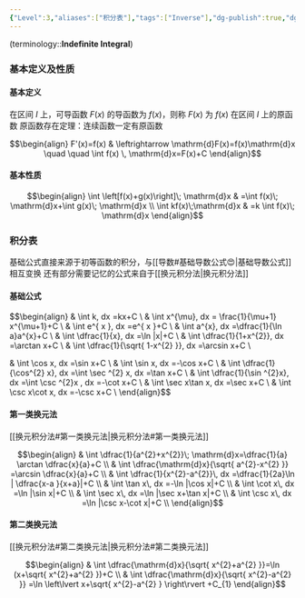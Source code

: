 ```yaml
---
{"Level":3,"aliases":["积分表"],"tags":["Inverse"],"dg-publish":true,"dg-path":"数学/微积分/不定积分.md","permalink":"/数学/微积分/不定积分/","dgPassFrontmatter":true,"noteIcon":"","created":"2024-05-21T15:20:27.889+08:00","updated":"2024-11-12T23:22:12.731+08:00"}
---
```




(terminology::**Indefinite Integral**)
### 基本定义及性质
#### 基本定义
在区间 $I$ 上，可导函数 $F(x)$ 的导函数为 $f(x)$，则称 $F(x)$ 为 $f(x)$ 在区间 $I$ 上的原函数
原函数存在定理：连续函数一定有原函数

$$\begin{align}
F'(x)=f(x)  & \leftrightarrow \mathrm{d}F(x)=f(x)\mathrm{d}x \quad \quad  \int f(x) \, \mathrm{d}x=F(x)+C
\end{align}$$

#### 基本性质
$$\begin{align}
\int \left[f(x)+g(x)\right]\; \mathrm{d}x & =\int f(x)\; \mathrm{d}x+\int g(x)\; \mathrm{d}x \\ 
\int kf(x)\;\mathrm{d}x & =k \int f(x)\; \mathrm{d}x
\end{align}$$

### 积分表
基础公式直接来源于初等函数的积分，与[[导数#基础导数公式😍\|基础导数公式]]相互变换
还有部分需要记忆的公式来自于[[换元积分法\|换元积分法]]

#### 基础公式
$$\begin{align}
 & \int  k\, dx =kx+C \\
 & \int  x^{\mu}\, dx = \frac{1}{\mu+1} x^{\mu+1}+C \\
 & \int  e^{ x }\, dx =e^{ x }+C \\
 & \int  a^{x}\, dx =\dfrac{1}{\ln a}a^{x}+C \\
 & \int   \dfrac{1}{x}\, dx =\ln |x|+C   \\
 &  \int   \dfrac{1}{1+x^{2}}\, dx =\arctan x+C \\
 &  \int   \dfrac{1}{\sqrt{ 1-x^{2} }}\, dx =\arcsin x+C \\

 & \int  \cos x\, dx =\sin x+C \\
 & \int  \sin x\, dx =-\cos x+C   \\
 & \int  \dfrac{1}{\cos^{2} x}\, dx =\int  \sec ^{2} x\, dx =\tan x+C \\
 & \int  \dfrac{1}{\sin ^{2}x}\, dx =\int  \csc ^{2}x \, dx =-\cot x+C  \\
& \int  \sec x\tan x\, dx =\sec x+C \\
 & \int  \csc x\cot x\, dx =-\csc x+C \\
\end{align}$$
#### 第一类换元法

[[换元积分法#第一类换元法\|换元积分法#第一类换元法]]

$$\begin{align}
 & \int \dfrac{1}{a^{2}+x^{2}}\; \mathrm{d}x=\dfrac{1}{a} \arctan \dfrac{x}{a}+C  \\
 & \int  \dfrac{\mathrm{d}x}{\sqrt{ a^{2}-x^{2} }}  =\arcsin \dfrac{x}{a}+C  \\
 & \int  \dfrac{1}{x^{2}-a^{2}}\, dx =\dfrac{1}{2a}\ln | \dfrac{x-a }{x+a}|+C  \\
 & \int  \tan x\, dx  =-\ln |\cos x|+C  \\
 & \int  \cot x\, dx =\ln |\sin x|+C  \\
& \int  \sec x\, dx =\ln |\sec x+\tan x|+C \\
 & \int  \csc x\, dx =\ln |\csc x-\cot x|+C \\
\end{align}$$
#### 第二类换元法
[[换元积分法#第二类换元法\|换元积分法#第二类换元法]]

$$\begin{align}
 &  \int \dfrac{\mathrm{d}x}{\sqrt{ x^{2}+a^{2} }}=\ln (x+\sqrt{ x^{2}+a^{2} })+C \\
 & \int \dfrac{\mathrm{d}x}{\sqrt{ x^{2}-a^{2} }} =\ln \left\lvert  x+\sqrt{ x^{2}-a^{2} } \right\rvert +C_{1}
\end{align}$$
